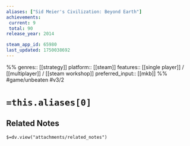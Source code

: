 ```yaml
---
aliases: ["Sid Meier's Civilization: Beyond Earth"]
achievements:
 current: 9
 total: 90
release_year: 2014

steam_app_id: 65980
last_updated: 1750038692
---
```

%%
genres:: [[strategy]]
platform:: [[steam]]
features:: [[single player]] / [[multiplayer]] / [[steam workshop]]
preferred_input:: [[mkb]]
%%
#game/unbeaten
#v3/2

# `=this.aliases[0]`
## Related Notes
`$=dv.view("attachments/related_notes")`